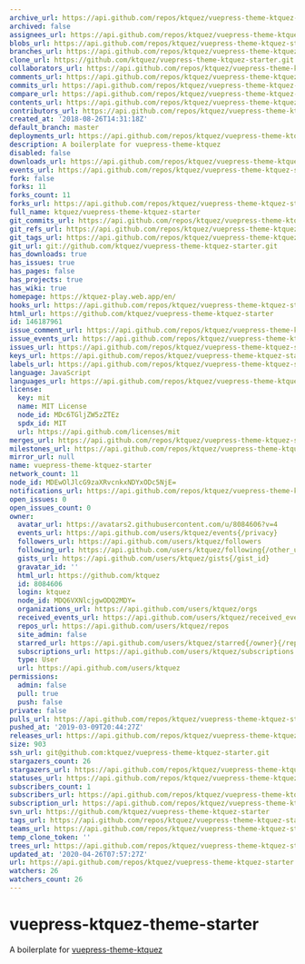 ```yaml
---
archive_url: https://api.github.com/repos/ktquez/vuepress-theme-ktquez-starter/{archive_format}{/ref}
archived: false
assignees_url: https://api.github.com/repos/ktquez/vuepress-theme-ktquez-starter/assignees{/user}
blobs_url: https://api.github.com/repos/ktquez/vuepress-theme-ktquez-starter/git/blobs{/sha}
branches_url: https://api.github.com/repos/ktquez/vuepress-theme-ktquez-starter/branches{/branch}
clone_url: https://github.com/ktquez/vuepress-theme-ktquez-starter.git
collaborators_url: https://api.github.com/repos/ktquez/vuepress-theme-ktquez-starter/collaborators{/collaborator}
comments_url: https://api.github.com/repos/ktquez/vuepress-theme-ktquez-starter/comments{/number}
commits_url: https://api.github.com/repos/ktquez/vuepress-theme-ktquez-starter/commits{/sha}
compare_url: https://api.github.com/repos/ktquez/vuepress-theme-ktquez-starter/compare/{base}...{head}
contents_url: https://api.github.com/repos/ktquez/vuepress-theme-ktquez-starter/contents/{+path}
contributors_url: https://api.github.com/repos/ktquez/vuepress-theme-ktquez-starter/contributors
created_at: '2018-08-26T14:31:18Z'
default_branch: master
deployments_url: https://api.github.com/repos/ktquez/vuepress-theme-ktquez-starter/deployments
description: A boilerplate for vuepress-theme-ktquez
disabled: false
downloads_url: https://api.github.com/repos/ktquez/vuepress-theme-ktquez-starter/downloads
events_url: https://api.github.com/repos/ktquez/vuepress-theme-ktquez-starter/events
fork: false
forks: 11
forks_count: 11
forks_url: https://api.github.com/repos/ktquez/vuepress-theme-ktquez-starter/forks
full_name: ktquez/vuepress-theme-ktquez-starter
git_commits_url: https://api.github.com/repos/ktquez/vuepress-theme-ktquez-starter/git/commits{/sha}
git_refs_url: https://api.github.com/repos/ktquez/vuepress-theme-ktquez-starter/git/refs{/sha}
git_tags_url: https://api.github.com/repos/ktquez/vuepress-theme-ktquez-starter/git/tags{/sha}
git_url: git://github.com/ktquez/vuepress-theme-ktquez-starter.git
has_downloads: true
has_issues: true
has_pages: false
has_projects: true
has_wiki: true
homepage: https://ktquez-play.web.app/en/
hooks_url: https://api.github.com/repos/ktquez/vuepress-theme-ktquez-starter/hooks
html_url: https://github.com/ktquez/vuepress-theme-ktquez-starter
id: 146187961
issue_comment_url: https://api.github.com/repos/ktquez/vuepress-theme-ktquez-starter/issues/comments{/number}
issue_events_url: https://api.github.com/repos/ktquez/vuepress-theme-ktquez-starter/issues/events{/number}
issues_url: https://api.github.com/repos/ktquez/vuepress-theme-ktquez-starter/issues{/number}
keys_url: https://api.github.com/repos/ktquez/vuepress-theme-ktquez-starter/keys{/key_id}
labels_url: https://api.github.com/repos/ktquez/vuepress-theme-ktquez-starter/labels{/name}
language: JavaScript
languages_url: https://api.github.com/repos/ktquez/vuepress-theme-ktquez-starter/languages
license:
  key: mit
  name: MIT License
  node_id: MDc6TGljZW5zZTEz
  spdx_id: MIT
  url: https://api.github.com/licenses/mit
merges_url: https://api.github.com/repos/ktquez/vuepress-theme-ktquez-starter/merges
milestones_url: https://api.github.com/repos/ktquez/vuepress-theme-ktquez-starter/milestones{/number}
mirror_url: null
name: vuepress-theme-ktquez-starter
network_count: 11
node_id: MDEwOlJlcG9zaXRvcnkxNDYxODc5NjE=
notifications_url: https://api.github.com/repos/ktquez/vuepress-theme-ktquez-starter/notifications{?since,all,participating}
open_issues: 0
open_issues_count: 0
owner:
  avatar_url: https://avatars2.githubusercontent.com/u/8084606?v=4
  events_url: https://api.github.com/users/ktquez/events{/privacy}
  followers_url: https://api.github.com/users/ktquez/followers
  following_url: https://api.github.com/users/ktquez/following{/other_user}
  gists_url: https://api.github.com/users/ktquez/gists{/gist_id}
  gravatar_id: ''
  html_url: https://github.com/ktquez
  id: 8084606
  login: ktquez
  node_id: MDQ6VXNlcjgwODQ2MDY=
  organizations_url: https://api.github.com/users/ktquez/orgs
  received_events_url: https://api.github.com/users/ktquez/received_events
  repos_url: https://api.github.com/users/ktquez/repos
  site_admin: false
  starred_url: https://api.github.com/users/ktquez/starred{/owner}{/repo}
  subscriptions_url: https://api.github.com/users/ktquez/subscriptions
  type: User
  url: https://api.github.com/users/ktquez
permissions:
  admin: false
  pull: true
  push: false
private: false
pulls_url: https://api.github.com/repos/ktquez/vuepress-theme-ktquez-starter/pulls{/number}
pushed_at: '2019-03-09T20:44:27Z'
releases_url: https://api.github.com/repos/ktquez/vuepress-theme-ktquez-starter/releases{/id}
size: 903
ssh_url: git@github.com:ktquez/vuepress-theme-ktquez-starter.git
stargazers_count: 26
stargazers_url: https://api.github.com/repos/ktquez/vuepress-theme-ktquez-starter/stargazers
statuses_url: https://api.github.com/repos/ktquez/vuepress-theme-ktquez-starter/statuses/{sha}
subscribers_count: 1
subscribers_url: https://api.github.com/repos/ktquez/vuepress-theme-ktquez-starter/subscribers
subscription_url: https://api.github.com/repos/ktquez/vuepress-theme-ktquez-starter/subscription
svn_url: https://github.com/ktquez/vuepress-theme-ktquez-starter
tags_url: https://api.github.com/repos/ktquez/vuepress-theme-ktquez-starter/tags
teams_url: https://api.github.com/repos/ktquez/vuepress-theme-ktquez-starter/teams
temp_clone_token: ''
trees_url: https://api.github.com/repos/ktquez/vuepress-theme-ktquez-starter/git/trees{/sha}
updated_at: '2020-04-26T07:57:27Z'
url: https://api.github.com/repos/ktquez/vuepress-theme-ktquez-starter
watchers: 26
watchers_count: 26
---
```


# vuepress-ktquez-theme-starter
A boilerplate for [vuepress-theme-ktquez](https://github.com/ktquez/vuepress-theme-ktquez)

